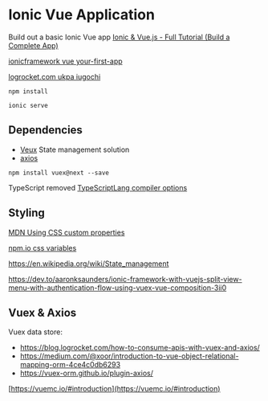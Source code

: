 # Ionic Vue Application

Build out a basic Ionic Vue app [Ionic & Vue.js - Full Tutorial (Build a Complete App)](https://youtu.be/mQ4zmFy4d7Y)

[ionicframework vue your-first-app](https://ionicframework.com/docs/vue/your-first-app)

[logrocket.com ukpa iugochi](https://blog.logrocket.com/author/ukpaiugochi/)

```npm install```

```ionic serve```
## Dependencies 
- [Veux](https://vuex.vuejs.org/installation.html#direct-download-cdn) State management solution 
- [axios](https://axios-http.com/docs/intro)

```npm install vuex@next --save```

TypeScript removed
[TypeScriptLang compiler options](https://www.typescriptlang.org/docs/handbook/compiler-options.html)

## Styling
[MDN Using CSS custom properties](https://developer.mozilla.org/en-US/docs/Web/CSS/Using_CSS_custom_properties)

[npm.io css variables](https://npm.io/search/keyword:css-variables)

https://en.wikipedia.org/wiki/State_management

https://dev.to/aaronksaunders/ionic-framework-with-vuejs-split-view-menu-with-authentication-flow-using-vuex-vue-composition-3ii0

## Vuex & Axios
Vuex data store:
- https://blog.logrocket.com/how-to-consume-apis-with-vuex-and-axios/
- https://medium.com/@xoor/introduction-to-vue-object-relational-mapping-orm-4ce4c0db6293
- https://vuex-orm.github.io/plugin-axios/

[https://vuemc.io/#introduction](https://vuemc.io/#introduction)
